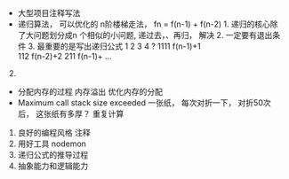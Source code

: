 - 大型项目注释写法
- 递归算法， 可以优化的
  n阶楼梯走法， fn = f(n-1) + f(n-2)  1. 递归的核心除了大问题划分成n 个相似的小问题,
   递过去，、再归， 解决  2. 一定要有退出条件  3. 最重要的是写出递归公式
1
2
3
4  ? 
1111  f(n-1)+1  
112   f(n-2)+2
211   f(n-1)+ 
...
2.

- 分配内存的过程
  内存溢出 优化内存的分配
- Maximum call stack size exceeded
  一张纸， 每次对折一下， 对折50次后， 这张纸有多厚？ 
  重复计算

1. 良好的编程风格  注释
2. 用好工具 nodemon
3. 递归公式的推导过程
4. 抽象能力和逻辑能力